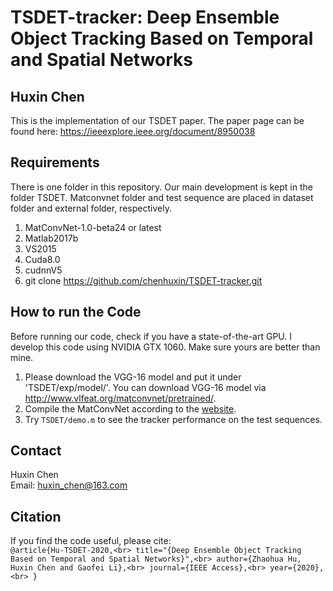 # TSDET-tracker: Deep Ensemble Object Tracking Based on Temporal and Spatial Networks 

## Huxin Chen
This is the implementation of our TSDET paper. The paper page can be found here: https://ieeexplore.ieee.org/document/8950038

## Requirements
There is one folder in this repository. Our main development is kept in the folder TSDET. Matconvnet folder and test sequence are placed in dataset folder and external folder, respectively.

1. MatConvNet-1.0-beta24 or latest
2. Matlab2017b
3. VS2015
4. Cuda8.0
5. cudnnV5
6. git clone https://github.com/chenhuxin/TSDET-tracker.git

## How to run the Code
Before running our code, check if you have a state-of-the-art GPU. I develop this code using NVIDIA GTX 1060. Make sure yours are better than mine.

1. Please download the VGG-16 model and put it under 'TSDET/exp/model/'. You can download VGG-16 model via http://www.vlfeat.org/matconvnet/pretrained/.
2. Compile the MatConvNet according to the [website](http://www.vlfeat.org/matconvnet/install/).
3. Try `TSDET/demo.m` to see the tracker performance on the test sequences.

## Contact
Huxin Chen<br>
Email: huxin_chen@163.com

## Citation
If you find the code useful, please cite:<br>
`@article{Hu-TSDET-2020,<br>
  title="{Deep Ensemble Object Tracking Based on Temporal and Spatial Networks}",<br>
  author={Zhaohua Hu, Huxin Chen and Gaofei Li},<br>
  journal={IEEE Access},<br>
  year={2020},<br>
  }`
  

